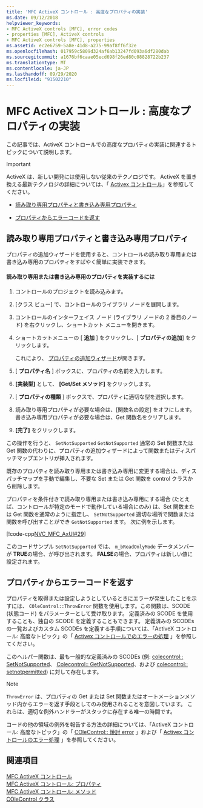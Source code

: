 ```yaml
---
title: 'MFC ActiveX コントロール : 高度なプロパティの実装'
ms.date: 09/12/2018
helpviewer_keywords:
- MFC ActiveX controls [MFC], error codes
- properties [MFC], ActiveX controls
- MFC ActiveX controls [MFC], properties
ms.assetid: ec2e6759-5a8e-41d8-a275-99af8ff6f32e
ms.openlocfilehash: 017959c5809d324af6ab13247fd093a6df280dab
ms.sourcegitcommit: a1676bf6caae05ecd698f26ed80c08828722b237
ms.translationtype: MT
ms.contentlocale: ja-JP
ms.lasthandoff: 09/29/2020
ms.locfileid: "91502210"
---
```

# <a name="mfc-activex-controls-advanced-property-implementation"></a>MFC ActiveX コントロール : 高度なプロパティの実装

この記事では、ActiveX コントロールでの高度なプロパティの実装に関連するトピックについて説明します。

>[!IMPORTANT]
> ActiveX は、新しい開発には使用しない従来のテクノロジです。 ActiveX を置き換える最新テクノロジの詳細については、「 [Activex コントロール](activex-controls.md)」を参照してください。

- [読み取り専用プロパティと書き込み専用プロパティ](#_core_read2donly_and_write2donly_properties)

- [プロパティからエラーコードを返す](#_core_returning_error_codes_from_a_property)

## <a name="read-only-and-write-only-properties"></a><a name="_core_read2donly_and_write2donly_properties"></a> 読み取り専用プロパティと書き込み専用プロパティ

プロパティの追加ウィザードを使用すると、コントロールの読み取り専用または書き込み専用のプロパティをすばやく簡単に実装できます。

#### <a name="to-implement-a-read-only-or-write-only-property"></a>読み取り専用または書き込み専用のプロパティを実装するには

1. コントロールのプロジェクトを読み込みます。

1. [クラス ビュー] で、コントロールのライブラリ ノードを展開します。

1. コントロールのインターフェイス ノード (ライブラリ ノードの 2 番目のノード) を右クリックし、ショートカット メニューを開きます。

1. ショートカットメニューの [ **追加** ] をクリックし、[ **プロパティの追加**] をクリックします。

   これにより、 [プロパティの追加ウィザード](../ide/adding-a-property-visual-cpp.md#names-add-property-wizard)が開きます。

1. [ **プロパティ名** ] ボックスに、プロパティの名前を入力します。

1. **[実装型]** として、 **[Get/Set メソッド]** をクリックします。

1. [ **プロパティの種類** ] ボックスで、プロパティに適切な型を選択します。

1. 読み取り専用プロパティが必要な場合は、[関数名の設定] をオフにします。 書き込み専用プロパティが必要な場合は、Get 関数名をクリアします。

1. **[完了]** をクリックします。

この操作を行うと、 `SetNotSupported` `GetNotSupported` 通常の Set 関数または Get 関数の代わりに、プロパティの追加ウィザードによって関数またはディスパッチマップエントリが挿入されます。

既存のプロパティを読み取り専用または書き込み専用に変更する場合は、ディスパッチマップを手動で編集し、不要な Set または Get 関数を control クラスから削除します。

プロパティを条件付きで読み取り専用または書き込み専用にする場合 (たとえば、コントロールが特定のモードで動作している場合にのみ) は、Set 関数または Get 関数を通常のように指定し、 `SetNotSupported` 適切な場所で関数または関数を呼び出すことができ `GetNotSupported` ます。 次に例を示します。

[!code-cpp[NVC_MFC_AxUI#29](codesnippet/cpp/mfc-activex-controls-advanced-property-implementation_1.cpp)]

このコードサンプル `SetNotSupported` では、 `m_bReadOnlyMode` データメンバーが **TRUE**の場合、が呼び出されます。 **FALSE**の場合、プロパティは新しい値に設定されます。

## <a name="returning-error-codes-from-a-property"></a><a name="_core_returning_error_codes_from_a_property"></a> プロパティからエラーコードを返す

プロパティを取得または設定しようとしているときにエラーが発生したことを示すには、 `COleControl::ThrowError` 関数を使用します。この関数は、SCODE (状態コード) をパラメーターとして受け取ります。 定義済みの SCODE を使用することも、独自の SCODE を定義することもできます。 定義済みの SCODEs の一覧およびカスタム SCODEs を定義する手順については、「ActiveX コントロール: 高度なトピック」の「 [Activex コントロールでのエラーの処理](mfc-activex-controls-advanced-topics.md) 」を参照してください。

このヘルパー関数は、最も一般的な定義済みの SCODEs (例: [colecontrol:: SetNotSupported](reference/colecontrol-class.md#setnotsupported)、 [Colecontrol:: GetNotSupported](reference/colecontrol-class.md#getnotsupported)、および [colecontrol:: setnotpermitted](reference/colecontrol-class.md#setnotpermitted)) に対して存在します。

> [!NOTE]
> `ThrowError` は、プロパティの Get または Set 関数またはオートメーションメソッド内からエラーを返す手段としてのみ使用されることを意図しています。 これらは、適切な例外ハンドラーがスタックに存在する唯一の時間です。

コードの他の領域の例外を報告する方法の詳細については、「ActiveX コントロール: 高度なトピック」の「 [COleControl:: 焼討 error](reference/colecontrol-class.md#fireerror) 」および「 [Activex コントロールのエラー処理](mfc-activex-controls-advanced-topics.md) 」を参照してください。

## <a name="see-also"></a>関連項目

[MFC ActiveX コントロール](mfc-activex-controls.md)<br/>
[MFC ActiveX コントロール: プロパティ](mfc-activex-controls-properties.md)<br/>
[MFC ActiveX コントロール: メソッド](mfc-activex-controls-methods.md)<br/>
[COleControl クラス](reference/colecontrol-class.md)
